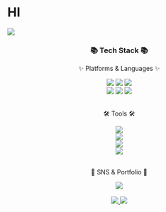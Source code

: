 # HI

<img src="https://capsule-render.vercel.app/api?type=waving&color=auto&height=200&section=header&text=HwiJung%20Github&fontSize=90" />

<div align="center">
	<h3>📚 Tech Stack 📚</h3>
	<p>✨ Platforms & Languages ✨</p>
</div>
<div align="center">
	<img src="https://img.shields.io/badge/Python-3776AB?style=flat&logo=Python&logoColor=white"/>
	<img src="https://img.shields.io/badge/PyCharm-000000?style=flat&logo=PyCharm&logoColor=white"/>
	<img src="https://img.shields.io/badge/PyTorch-EE4C2C?style=flat&logo=PyTorch&logoColor=white"/>
	<br>
 <img src="https://img.shields.io/badge/Jupyter-F37626?style=flat&logo=Jupyter&logoColor=white"/>
	<img src="https://img.shields.io/badge/Numpy-013243?style=flat&logo=Numpy&logoColor=white"/>
	<img src="https://img.shields.io/badge/R-276DC3?style=flat&logo=R&logoColor=white"/>
</div>
<br>
<div align=center>
	<p>🛠 Tools 🛠</p>
 </div>
<div align=center>
	<img src="https://img.shields.io/badge/Visual%20Studio%20Code-007ACC?style=flat&logo=VisualStudioCode&logoColor=white" />
	<br>
	<img src="https://img.shields.io/badge/GitHub-181717?style=flat&logo=GitHub&logoColor=white" />
	<br>
	<img src="https://img.shields.io/badge/Google%20Colab-F9AB00?style=flat&logo=GoogleColab&logoColor=white" />
	<br>
	<img src="https://img.shields.io/badge/Docker-2496ED?style=flat&logo=Docker&logoColor=white" />
</div>
<br>
<div align=center>
	<p>🎨 SNS & Portfolio 🎨</p>
</div>
<div align=center>
	</a>
	<a href="mailto:gnl0201@gmail.com">
		<img src="https://img.shields.io/badge/Mail-30B980?style=flat&logo=Gmail&logoColor=white" />
</div>
<div align=center>
	<br>
<img src="https://github-readme-stats.vercel.app/api/top-langs/?username=HwiJungkim&layout=compact">
<img src="https://github-readme-stats.vercel.app/api?username=HwiJungkim&show_icons=true">
